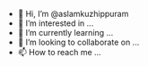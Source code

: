 - 👋 Hi, I’m @aslamkuzhippuram
- 👀 I’m interested in ...
- 🌱 I’m currently learning ...
- 💞️ I’m looking to collaborate on ...
- 📫 How to reach me ...

<!---
aslamkuzhippuram/aslamkuzhippuram is a ✨ special ✨ repository because its `README.md` (this file) appears on your GitHub profile.
You can click the Preview link to take a look at your changes.
--->
